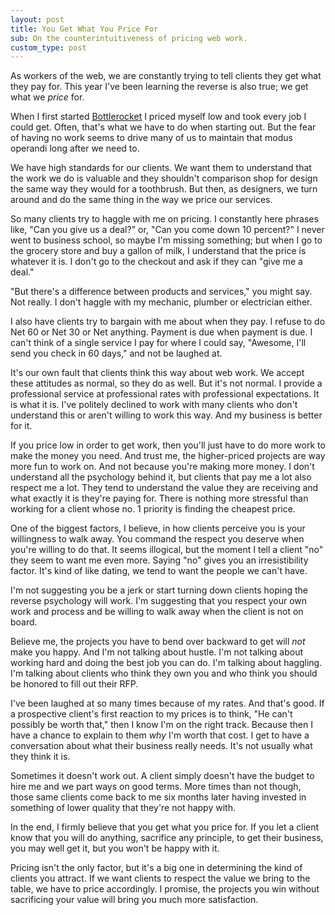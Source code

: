 ```yaml
---
layout: post
title: You Get What You Price For
sub: On the counterintuitiveness of pricing web work.
custom_type: post
---
```


As workers of the web, we are constantly trying to tell clients they get what they pay for. This year I've been learning the reverse is also true; we get what we *price* for. 

When I first started [Bottlerocket](http://www.bottlerocketcreative.com) I priced myself low and took every job I could get. Often, that's what we have to do when starting out. But the fear of having no work seems to drive many of us to maintain that modus operandi long after we need to. 

We have high standards for our clients. We want them to understand that the work we do is valuable and they shouldn't comparison shop for design the same way they would for a toothbrush. But then, as designers, we turn around and do the same thing in the way we price our services. 

So many clients try to haggle with me on pricing. I constantly here phrases like, "Can you give us a deal?" or, "Can you come down 10 percent?" I never went to business school, so maybe I'm missing something; but when I go to the grocery store and buy a gallon of milk, I understand that the price is whatever it is. I don't go to the checkout and ask if they can "give me a deal." 

"But there's a difference between products and services," you might say. Not really. I don't haggle with my mechanic, plumber or electrician either. 

I also have clients try to bargain with me about when they pay. I refuse to do Net 60 or Net 30 or Net anything. Payment is due when payment is due. I can't think of a single service I pay for where I could say, "Awesome, I'll send you check in 60 days," and not be laughed at. 

It's our own fault that clients think this way about web work. We accept these attitudes as normal, so they do as well. But it's not normal. I provide a professional service at professional rates with professional expectations. It is what it is. I've politely declined to work with many clients who don't understand this or aren't willing to work this way. And my business is better for it. 

If you price low in order to get work, then you'll just have to do more work to make the money you need. And trust me, the higher-priced projects are way more fun to work on. And not because you're making more money. I don't understand all the psychology behind it, but clients that pay me a lot also respect me a lot. They tend to understand the value they are receiving and what exactly it is they're paying for. There is nothing more stressful than working for a client whose no. 1 priority is finding the cheapest price.

One of the biggest factors, I believe, in how clients perceive you is your willingness to walk away. You command the respect you deserve when you're willing to do that. It seems illogical, but the moment I tell a client "no" they seem to want me even more. Saying "no" gives you an irresistibility factor. It's kind of like dating, we tend to want the people we can't have. 

I'm not suggesting you be a jerk or start turning down clients hoping the reverse psychology will work. I'm suggesting that you respect your own work and process and be willing to walk away when the client is not on board. 

Believe me, the projects you have to bend over backward to get will *not* make you happy. And I'm not talking about hustle. I'm not talking about working hard and doing the best job you can do. I'm talking about haggling. I'm talking about clients who think they own you and who think you should be honored to fill out their RFP. 

I've been laughed at so many times because of my rates. And that's good. If a prospective client's first reaction to my prices is to think, "He can't possibly be worth that," then I know I'm on the right track. Because then I have a chance to explain to them *why* I'm worth that cost. I get to have a conversation about what their business really needs. It's not usually what they think it is. 

Sometimes it doesn't work out. A client simply doesn't have the budget to hire me and we part ways on good terms. More times than not though, those same clients come back to me six months later having invested in something of lower quality that they're not happy with. 

In the end, I firmly believe that you get what you price for. If you let a client know that you will do anything, sacrifice any principle, to get their business, you may well get it, but you won't be happy with it.

Pricing isn't the only factor, but it's a big one in determining the kind of clients you attract. If we want clients to respect the value we bring to the table, we have to price accordingly. I promise, the projects you win without sacrificing your value will bring you much more satisfaction.